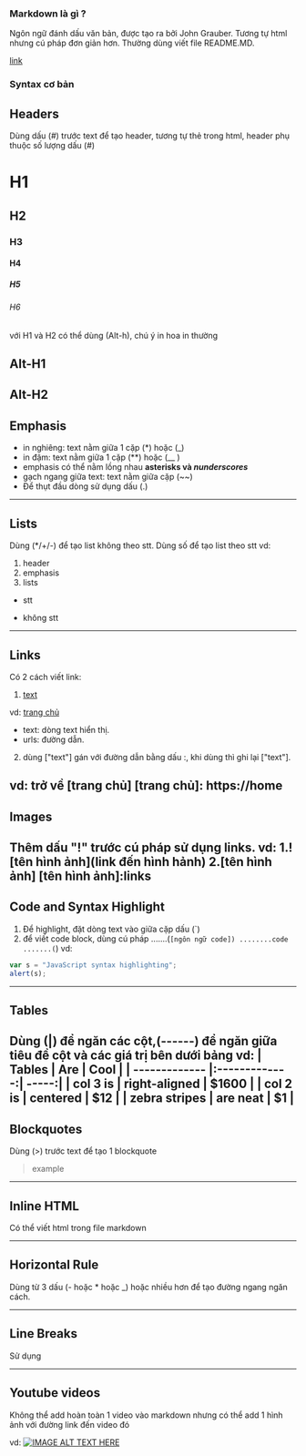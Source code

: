 ### Markdown là gì ?

Ngôn ngữ đánh dấu văn bản, được tạo ra bởi John Grauber. Tương tự html nhưng cú pháp đơn giản hơn. Thường dùng viết file README.MD.

[link](https://github.com/adam-p/markdown-here/wiki/Markdown-Cheatsheet#h4)

### Syntax cơ bản

## Headers

Dùng dấu (#) trước text để tạo header, tương tự thẻ <h> trong html, header phụ thuộc số lượng dấu (#)

# H1
## H2
### H3
#### H4
##### H5
###### H6

với H1 và H2 có thể dùng (Alt-h), chú ý in hoa in thường 

Alt-H1
----------

Alt-H2
------------

## Emphasis
- in nghiêng: text nằm giữa 1 cặp (*) hoặc (_) 
- in đậm: text nằm giữa 1 cặp (**) hoặc (__ )
- emphasis có thể nằm lồng nhau **asterisks và _nunderscores_**
- gạch ngang giữa text: text nằm giữa cặp (~~)
- Để thụt đầu dòng sử dụng dấu (.) 
----------------
## Lists
Dùng (*/+/-) để tạo list không theo stt.
Dùng số để tạo list theo stt
vd:
1. header
2. emphasis
3. lists
+ stt
- không stt
---------------------
## Links
Có 2 cách viết link:
1. [text](urls)

vd: [trang chủ](http://home)
- text: dòng text hiển thị.
- urls: đường dẫn.

2. dùng ["text"] gán với đường dẫn bằng dấu :, khi dùng thì ghi lại ["text"].

vd: trở về [trang chủ]
[trang chủ]: https://home
--------------------
## Images

Thêm dấu "!" trước cú pháp sử dụng links. 
vd: 
1.![tên hình ảnh](link đến hình hảnh)
2.[tên hình ảnh]
[tên hình ảnh]:links
-----------------------
## Code and Syntax Highlight
1. Để highlight, đặt dòng text vào giữa cặp dấu (`)
2. để viết code block, dùng cú pháp
.......(```[ngôn ngữ code])
........code 
.......(```)
vd: 
```javascript
var s = "JavaScript syntax highlighting";
alert(s);
```
----------------------
## Tables
Dùng (|) để ngăn các cột,(------) để ngăn giữa tiêu đề cột và các giá trị bên dưới bảng 
vd: 
| Tables        | Are           | Cool  |
| ------------- |:-------------:| -----:|
| col 3 is      | right-aligned | $1600 |
| col 2 is      | centered      |   $12 |
| zebra stripes | are neat      |    $1 |
--------------
## Blockquotes
Dùng (>) trước text để tạo 1 blockquote 
> example
---------------
## Inline HTML
Có thể viết html trong file markdown

-----------------
## Horizontal Rule
Dùng từ 3 dấu (- hoặc * hoặc _)  hoặc nhiều hơn để tạo đường ngang ngăn cách. 

---------------
## Line Breaks
Sử dụng <enter>

------------------
## Youtube videos
Không thể add hoàn toàn 1 video vào markdown nhưng có thể add 1 hình ảnh với đường link đến video đó

vd: 
[![IMAGE ALT TEXT HERE](http://img.youtube.com/vi/YOUTUBE_VIDEO_ID_HERE/0.jpg)](http://www.youtube.com/watch?v=YOUTUBE_VIDEO_ID_HERE)

